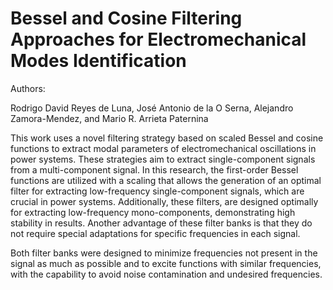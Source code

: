 # Bessel and Cosine Filtering Approaches for Electromechanical Modes Identification

Authors:

Rodrigo David Reyes de Luna, José Antonio de la O Serna, Alejandro Zamora-Mendez, and Mario R. Arrieta Paternina

This work uses a novel filtering strategy based on scaled Bessel and cosine functions to extract modal parameters of electromechanical oscillations in power systems.
These strategies aim to extract single-component signals from a multi-component signal.
In this research, the first-order Bessel functions are utilized with a scaling that allows the generation of an optimal filter for extracting low-frequency
single-component signals, which are crucial in power systems. 
Additionally, these filters, are designed optimally for extracting low-frequency mono-components, demonstrating high
stability in results. Another advantage of these filter banks is that
they do not require special adaptations for specific frequencies
in each signal.

Both filter banks were designed to minimize frequencies not present in the signal as much as possible and to excite
functions with similar frequencies, with the capability to avoid noise contamination and undesired frequencies.
